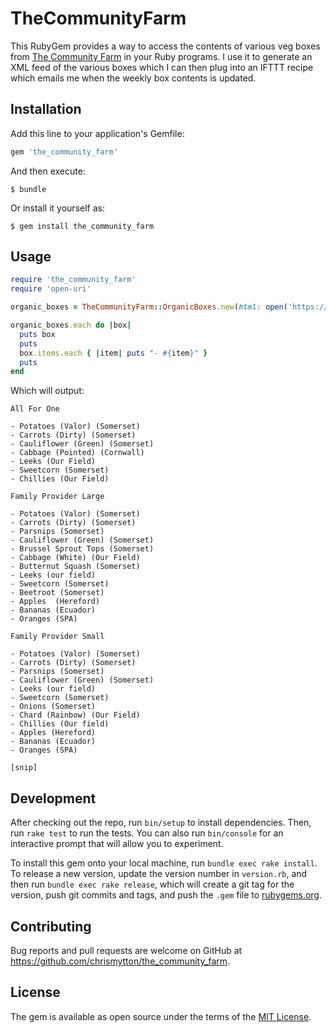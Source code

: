 # TheCommunityFarm

This RubyGem provides a way to access the contents of various veg boxes from [The Community Farm](https://www.thecommunityfarm.co.uk/) in your Ruby programs. I use it to generate an XML feed of the various boxes which I can then plug into an IFTTT recipe which emails me when the weekly box contents is updated.

## Installation

Add this line to your application's Gemfile:

```ruby
gem 'the_community_farm'
```

And then execute:

    $ bundle

Or install it yourself as:

    $ gem install the_community_farm

## Usage

```ruby
require 'the_community_farm'
require 'open-uri'

organic_boxes = TheCommunityFarm::OrganicBoxes.new(html: open('https://www.thecommunityfarm.co.uk/boxes/box_display.php').read)

organic_boxes.each do |box|
  puts box
  puts
  box.items.each { |item| puts "- #{item}" }
  puts
end
```

Which will output:

```
All For One

- Potatoes (Valor) (Somerset)
- Carrots (Dirty) (Somerset)
- Cauliflower (Green) (Somerset)
- Cabbage (Pointed) (Cornwall)
- Leeks (Our Field)
- Sweetcorn (Somerset)
- Chillies (Our Field)

Family Provider Large

- Potatoes (Valor) (Somerset)
- Carrots (Dirty) (Somerset)
- Parsnips (Somerset)
- Cauliflower (Green) (Somerset)
- Brussel Sprout Tops (Somerset)
- Cabbage (White) (Our Field)
- Butternut Squash (Somerset)
- Leeks (our field)
- Sweetcorn (Somerset)
- Beetroot (Somerset)
- Apples  (Hereford)
- Bananas (Ecuador)
- Oranges (SPA)

Family Provider Small

- Potatoes (Valor) (Somerset)
- Carrots (Dirty) (Somerset)
- Parsnips (Somerset)
- Cauliflower (Green) (Somerset)
- Leeks (our field)
- Sweetcorn (Somerset)
- Onions (Somerset)
- Chard (Rainbow) (Our Field)
- Chillies (Our field)
- Apples (Hereford)
- Bananas (Ecuador)
- Oranges (SPA)

[snip]
```

## Development

After checking out the repo, run `bin/setup` to install dependencies. Then, run `rake test` to run the tests. You can also run `bin/console` for an interactive prompt that will allow you to experiment.

To install this gem onto your local machine, run `bundle exec rake install`. To release a new version, update the version number in `version.rb`, and then run `bundle exec rake release`, which will create a git tag for the version, push git commits and tags, and push the `.gem` file to [rubygems.org](https://rubygems.org).

## Contributing

Bug reports and pull requests are welcome on GitHub at https://github.com/chrismytton/the_community_farm.

## License

The gem is available as open source under the terms of the [MIT License](http://opensource.org/licenses/MIT).
